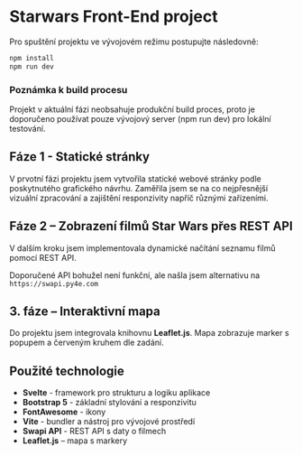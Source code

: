 
# Starwars Front-End project


Pro spuštění projektu ve vývojovém režimu postupujte následovně:

```bash
npm install
npm run dev
```

### Poznámka k build procesu
Projekt v aktuální fázi neobsahuje produkční build proces, proto je doporučeno používat pouze vývojový server (npm run dev) pro lokální testování.

## Fáze 1 - Statické stránky
V prvotní fázi projektu jsem vytvořila statické webové stránky podle poskytnutého grafického návrhu. Zaměřila jsem se na co nejpřesnější vizuální zpracování a zajištění responzivity napříč různými zařízeními.

## Fáze 2 – Zobrazení filmů Star Wars přes REST API

V dalším kroku jsem implementovala dynamické načítání seznamu filmů pomocí REST API.

Doporučené API bohužel není funkční, ale našla jsem alternativu na `https://swapi.py4e.com`

## 3. fáze – Interaktivní mapa
Do projektu jsem integrovala knihovnu **Leaflet.js**. Mapa zobrazuje marker s popupem a červeným kruhem dle zadání.

## Použité technologie
* **Svelte** - framework pro strukturu a logiku aplikace
* **Bootstrap 5** - základní stylování a responzivitu
* **FontAwesome** - ikony
* **Vite** - bundler a nástroj pro vývojové prostředí
* **Swapi API** - REST API s daty o filmech
* **Leaflet.js** – mapa s markery



